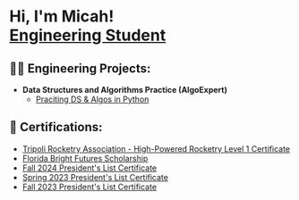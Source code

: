 <h1>Hi, I'm Micah! <br/> <a href="https://www.linkedin.com/in/micah-hodge-920b372aa/">Engineering Student</a>

<h2>👨‍💻 Engineering Projects:</h2>

- <b>Data Structures and Algorithms Practice (AlgoExpert)</b>
  - [Praciting DS & Algos in Python](https://github.com/joshmadakor1/Algorithms-Practice)

<h2>🤳 Certifications:</h2>

- [Tripoli Rocketry Association - High-Powered Rocketry Level 1 Certificate](https://www.tripoli.org/cg.ashx?cg=183&v=1821659516&pdf=1)
- [Florida Bright Futures Scholarship](https://www.floridastudentfinancialaidsg.org/SAPFARH/GetCorrespondenceLetter?refno=18776013&lettercode=BFIE002)
- [Fall 2024 President's List Certificate](https://mail-attachment.googleusercontent.com/attachment/u/1/?ui=2&ik=54ccbd82e5&attid=0.1&permmsgid=msg-f:1818096699674352497&th=193b2d50cf665b71&view=att&zw&disp=inline&saddbat=ANGjdJ8QUZgj2LuFf-4EkJs3JHumgTAljwKJ5X3xhhblZxTVpids6xnMP86wprA9-45DDeh0ATAsC_8kt40dKnwif8AzYfPaxgXQ6hM3zGz9Zm5YpbKydrA2FyHId7UWi_LDrdK4BKEb_ZakxZQ8l0n6urSSk9ZtU9c8OUqgPizZU-ZLdw-ndTVxPc6hP_nAQCx6b5DKyQ0SsLtLy5K2dmJkGa5cVI_5WcGU_adCMicSjeErzBXSgbKoZWXqgsa_dqXhN3K2se0y4aSAcC03RVlBMBSa_n6N0_cL2wz9j2dgyuJNMFgIGnJsDjPFHJX6_5_2fv9sg3l1ZTf87yv4p5yRvlkSqy3MQ0YyfvBFYJ061pnB9x8I2bMUOG94ia8fDZNko0ZKzpDXiWCnnMzrJuQq1RZL3-ECYrnUIbkA_HrpD4BAwGqDFdHLW1d-tWtn5w16Mnxkttq1aMX--PasCOhztg2u4fgw-fiNoNGSE3v1qKbrCA96CXUhy7kzNBZDX4Wzw7gWd6pD9UmG3YHlSBiyWOs7CIk9951L3eZHn4zaQkmW1MCBeL2nc8WRjaMdUpiMn_cXIF99EQa-C16Tb17ZpKO_8Zd3GB4CaHizY1hGpRBrUqL7px7YphYvk_ulHozmMeUWfDORIWLirZ9an7r985s0AF8HyWOsAEOnTw7CsGTEUN1mtQ5L9dCCxsE3M-N1BhIdMrpvQBhhHUet-5T87fPMcAtp6lKvGBJHBifU2_ZoQkz4zlOQBxHBVmPksRPfnk-3lcVnK-cdYHgVJUTgHhw5ygGcX3JZ2O7uuyEKyWzwGKJINtMl3sHQoCNTsmO7EOsIirko1mbowMyqj-n4I4_qU4t-zYZqqgR6MO_GrB1angaxFYbLXR7-cOyRdMeoRbEox-tw40wKxjHtcLsnHYl9TN52YjgNV7pWKVyZO0AIDbT69f_2rfyeXj4cXcuBsW3mwVJuS9rAF6t7Rbs-MxKEkOEE4rUliagKbtuQ7A0w3pjtEHTT8vt02ZCMyNLwWlWqA9Z18x_VTcUrH4BTtx8WCGcZ1LSyG6GusQ)
- [Spring 2023 President's List Certificate](https://mail-attachment.googleusercontent.com/attachment/u/1/?ui=2&ik=54ccbd82e5&attid=0.1&permmsgid=msg-f:1798501108080596619&th=18f58f3a9b4a568b&view=att&zw&disp=inline&saddbat=ANGjdJ-Qaid_HDt5C64jZ3PJiA6n98c1non4v-VRT4KO7B8NNzeTFToiCBqsXcvZ-PX9oF27_eodRbCBJvx0vMqmVO1wLT9MgflwHcL0Kfnub-fMfE6wPTibpaO9ZkdbUFEZ7Gw9Z6TwCzCpIM1eHstIINztyvT2NZTEOn_oIC_Ao3GebqdT1XE_NS5i7-rdOGYw7ppt5G5BM8yha4LR65bRpJv739-BZbuWhYlPKDTn7xKYxY9DTMVZtTRM9pchkr6cx5BG5XrJceW-Uh4c91hfWU8ZgyrjqJRfypyg7f0IraIneINczKhtkojkT2RGHZXiSUCfBEZ0AzGJ0UbJsqTJbkSeCFRWEKiKcIc4wz_snLsNqKR8Ix-h8UB1GqHlj4E5mi4lSIIJKci627Y29gUZLesRhonN_dMUGokhY_7VjQe0ffU9cCWTzYiELP1ZC-c4jygqWwU9bF7M80PDGuYwDjuOZHYVggYfi-ILO2xzBK8pgUAODUt42IPqYNbNGEcDkkKFx8pdrgNzzgoRO1c265AxMaFBmDoj9uVWS23ymNvVdFqeuaACwuw0_AinbpRBNeHDqil0lMR6x6JidWEsoBIXnjOV1W6cf8X8WYWnU4nSzyr2QtOiTd38Cyh--zx2svmLHXS1Nd4ABEA01IJSp7Ny11F-6JLCx1SVxZK165HnCxEjSJuReq6GlN2Fwpdr1epSZoVwf_HP9KU63iFHdlX_ITZKG1menkR91uIUkafOfQlfRQLcDR9GjMsotVOOtcMF5EBMQZ4HBfpl3txVP3eIecZ--kDTiDlzvil8OqlOIUJr-atdW3SdePNujuxfEeVQGxnwKUfzX_jttWWSjr8mJ-ddLJJjh9syCTxBGyu2r22obDEnl0wLxt2wdFFCLkmXLlbyzQJlPaBUkw3uPdxObfj5h8rV2hUxiRuYTmmjACGY-QlUp2EVty7Gs4kvHewbRdwNIfEpC5i3DAkwFRYu4z4CwgJYAanbsRT47uDrAkiQZKGJqsQC05FnvlIeMdCmC0yfRzq-YOsoDLeEbMHKxPLRjBe9L7rcGg)
- [Fall 2023 President's List Certificate](https://mail-attachment.googleusercontent.com/attachment/u/1/?ui=2&ik=54ccbd82e5&attid=0.1&permmsgid=msg-f:1785118538307821786&th=18c603da45cd60da&view=att&zw&disp=inline&saddbat=ANGjdJ9igf8td88d3wekDwhENigRhid_fQn-z9vxuFAwSD5gfcK62ztUUKopb2TA_P-hCjymgp2EUKvIdIv5nuh0PvGtcmmd0GEp_PLCsPXuZFpznin8M-LiX8aIXBky8y_qUvCCojwh0kTMnEl4h3l4SlyUzrE8S7YZ-BmUoJQwQBeNW1rQPCCuylrimhpk8H2BQv7-w4tODPXcIeb3kGWP3Rt4ASS00bBb_Xg7zW7dd8vdudKPFLXlm9OeZpSIggfM1_wDXqiSKtTQr31oOuQOtZEID49s_LPBji0yhp_AY4bscTS89nnGIC47DmFWTjimLoMMmuG39gXysgqsqlQ6ETPPOI0pnZGVjRvTYkbPOgz1UregkFBHL-Ja7wapjWFzjKKdFqSUUtahdmWMOiCEjDXMTLntYHKLjpRfJcUKUKNJ6q-MdCK_ASHFKofyXrTLjxXFTvDqNw8hv0J6T7nUBhi4K4kTfwHEh1B3XKG3v1tu-jm-YVsVIESh1Cj0pLxORzsDgOTNPjDqzqUpPLJOxaw-DxYSwrhILcBaT-GQRMUXi2ZGmT7qJ81aS92NygOp2Y0I6dDgS5Iy0FQIfiSbkYYTEyduudHOzb146k7dQZ6tINGzeGsF9zVs_hgdgVb48OtOKHk-UXI-f1mr-MdxsAB_ntuvyneIq9L4ZD77NnV9J0gegROFhkua--99inTG-dPUSPamT7nmA594mG313X5SJHOQQL_4kEF6YupXneaYPVofJb2OK0gY2DP8LsN3JX8l-L17uNgIvU6we3u7Ao1bVJxvOqph3JVGy4omnxkeETQMrUCtOU4z2urHYY0SiMQdxUmcDzCLAi2CE4-fHO4PlUznbWynNg6ENKts1wJwGVMF6wkZBTURxZukLrT70P0FZrgJe2Jtdp_xd1XMxvZa4mdsfKk-Opr1Z_xlXnk-N_yH5bi5LuZL5Qx_gyB-xULPOWNgEPDoib9ue0v2Zd12MxlOA__sR2JbHhAKumkd1-bhgm3nHcJ_VrR_GZ06b3ZvPWxcQLXSCaSrfFRa865oLIt9bFLwWOU0-A)


<!--
**joshmadakor1/joshmadakor1** is a ✨ _special_ ✨ repository because its `README.md` (this file) appears on your GitHub profile.

Here are some ideas to get you started:

- 🔭 I’m currently working on ...
- 🌱 I’m currently learning ...
- 👯 I’m looking to collaborate on ...
- 🤔 I’m looking for help with ...
- 💬 Ask me about ...
- 📫 How to reach me: ...
- 😄 Pronouns: ...
- ⚡ Fun fact: ...
-->
